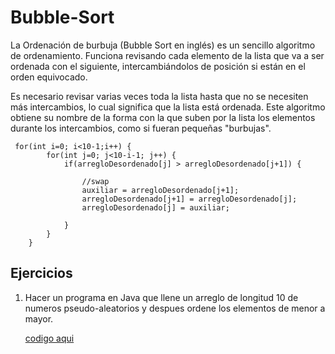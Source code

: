 # Bubble-Sort

La Ordenación de burbuja (Bubble Sort en inglés) es un sencillo algoritmo de ordenamiento. Funciona revisando cada elemento de la lista que va a ser ordenada con el siguiente, intercambiándolos de posición si están en el orden equivocado. 

Es necesario revisar varias veces toda la lista hasta que no se necesiten más intercambios, lo cual significa que la lista está ordenada. Este algoritmo obtiene su nombre de la forma con la que suben por la lista los elementos durante los intercambios, como si fueran pequeñas "burbujas". 


     for(int i=0; i<10-1;i++) {
			for(int j=0; j<10-i-1; j++) {
				if(arregloDesordenado[j] > arregloDesordenado[j+1]) {
					
					//swap
					auxiliar = arregloDesordenado[j+1];
					arregloDesordenado[j+1] = arregloDesordenado[j];
					arregloDesordenado[j] = auxiliar;
					
				}
			}
		}
    
## Ejercicios

1. Hacer un programa en Java que llene un arreglo de longitud 10 de numeros pseudo-aleatorios y despues 
   ordene los elementos de menor a mayor.
   
   [codigo aqui](https://github.com/UrielMendozaG/Bubble-Sort/blob/master/Bubble%20Sort/src/com/BubbleSort/app/Bubble.java)
